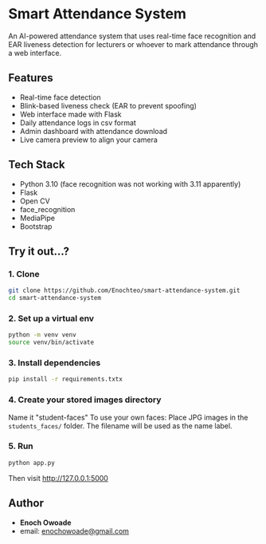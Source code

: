 # Smart Attendance System
An AI-powered attendance system that uses real-time face recognition and EAR liveness detection for lecturers or whoever to mark attendance through a web interface.

## Features
- Real-time face detection
- Blink-based liveness check (EAR to prevent spoofing)
- Web interface made with Flask
- Daily attendance logs in csv format
- Admin dashboard with attendance download
- Live camera preview to align your camera

## Tech Stack
- Python 3.10 (face recognition was not working with 3.11 apparently)
- Flask
- Open CV
- face_recognition
- MediaPipe
- Bootstrap

## Try it out...?
### 1. Clone
```bash
git clone https://github.com/Enochteo/smart-attendance-system.git
cd smart-attendance-system
```
### 2. Set up a virtual env
```bash
python -m venv venv
source venv/bin/activate
```
### 3. Install dependencies
```bash
pip install -r requirements.txtx
```
### 4. Create your stored images directory
Name it "student-faces"
To use your own faces:
Place JPG images in the `students_faces/` folder.
The filename will be used as the name label.

### 5. Run
```bash
python app.py
```
Then visit http://127.0.0.1:5000


## Author
- **Enoch Owoade**
- email: enochowoade@gmail.com